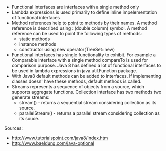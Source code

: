 * Functional Interfaces are interfaces with a single method only
* Lambda expressions is used primarily to define inline impelementation of functional interfaces
* Method references help to point to methods by their names. 
A method reference is described using ::(double column) symbol. 
A method reference can be used to point the following types of methods:
    * static methods
    * instance methods
    * constructor using new operator(TreeSet::new)
* Functional interfaces has single functionality to exhibit. For example a Comparable interface with a single method compareTo is used for comparison purpose. Java 8 has defined a lot of functional interfaces to be used in lambda expressions in java.util.Function package.
* With Java8 default methods can be added to interfaces. If implementing classes doesn' have these methods, default methods is called.
* Streams represents a sequence of objects from a source, which supports aggregate functions. Collection interface has two methods two generate streams:
   - stream() - returns a sequential stream considering collection as its source.
   - parallelStream() - returns a parallel stream considering collection as its souce.


Sources:
* http://www.tutorialspoint.com/java8/index.htm
* http://www.baeldung.com/java-optional